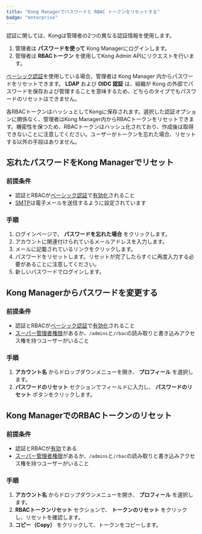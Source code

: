 ```yaml
---
title: "Kong Managerでパスワードと RBAC トークンをリセットする"
badge: "enterprise"
---
```

認証に関しては、Kongは管理者の2つの異なる認証情報を使用します。

1. 管理者は **パスワードを使って** Kong Managerにログインします。
2. 管理者は **RBACトークン** を使用してKong Admin APIにリクエストを行います。

[ベーシック認証](/gateway/{{page.release}}/kong-manager/auth/basic/)を使用している場合、管理者は Kong Manager 内からパスワードをリセットできます。 **LDAP** および **OIDC 認証** は、組織が Kong の外部でパスワードを保存および管理することを意味するため、どちらのタイプでもパスワードのリセットはできません。

各RBACトークンはハッシュとしてKongに保存されます。選択した認証オプションに関係なく、管理者はKong Manager内からRBACトークンをリセットできます。機密性を保つため、RBACトークンはハッシュ化されており、作成後は取得できないことに注意してください。ユーザーがトークンを忘れた場合、リセットする以外の手段はありません。

忘れたパスワードをKong Managerでリセット
--------------------------

### 前提条件

* 認証とRBACが[ベーシック認証](/gateway/{{page.release}}/kong-manager/auth/rbac/enable/)で[有効化](/gateway/{{page.release}}/kong-manager/auth/basic/)されること
* [SMTP](/gateway/{{page.release}}/kong-manager/configuring-to-send-email/)は電子メールを送信するように設定されています

### 手順

1. ログインページで、 **パスワードを忘れた場合** をクリックします。
2. アカウントに関連付けられているメールアドレスを入力します。
3. メールに記載されているリンクをクリックします。
4. パスワードをリセットします。リセットが完了したらすぐに再度入力する必要があることに注意してください。
5. 新しいパスワードでログインします。

Kong Managerからパスワードを変更する
------------------------

### 前提条件

* 認証とRBACが[ベーシック認証](/gateway/{{page.release}}/kong-manager/auth/rbac/enable/)で[有効化](/gateway/{{page.release}}/kong-manager/auth/basic/)されること
* [スーパー管理者権限](/gateway/{{page.release}}/kong-manager/auth/super-admin/)があるか、`/admins`と`/rbac`の読み取りと書き込みアクセス権を持つユーザーがいること

### 手順

1. **アカウント名** からドロップダウンメニューを開き、 **プロフィール** を選択します。
2. **パスワードのリセット** セクションでフィールドに入力し、 **パスワードのリセット** ボタンをクリックします。

Kong ManagerでのRBACトークンのリセット
---------------------------

### 前提条件

* 認証とRBACが[有効](/gateway/{{page.release}}/kong-manager/auth/rbac/enable/)である
* [スーパー管理者権限](/gateway/{{page.release}}/kong-manager/auth/super-admin/)があるか、`/admins`と`/rbac`の読み取りと書き込みアクセス権を持つユーザーがいること

### 手順

1. **アカウント名** からドロップダウンメニューを開き、 **プロフィール** を選択します。
2. **RBACトークンリセット** セクションで、 **トークンのリセット** をクリックし、リセットを確認します。
3. **コピー（Copy）** をクリックして、トークンをコピーします。

